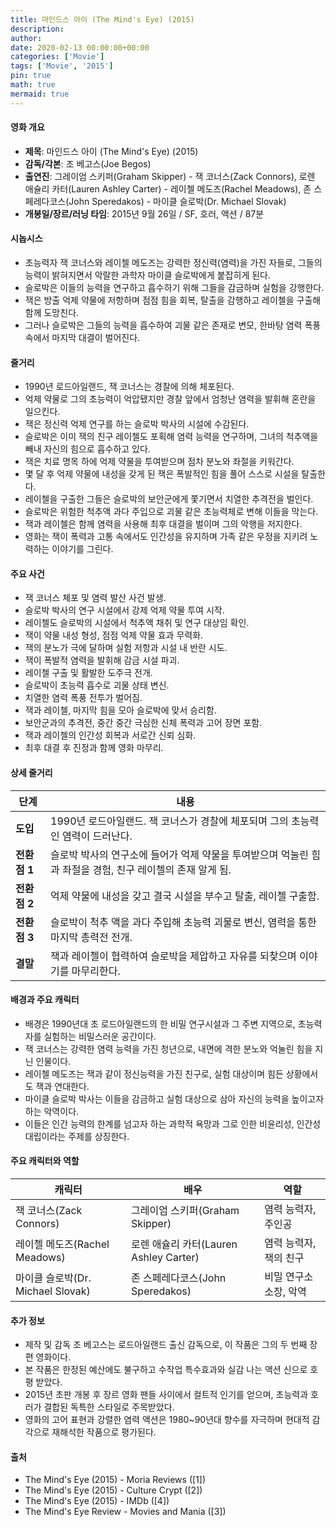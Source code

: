 ```yaml
---
title: 마인드스 아이 (The Mind's Eye) (2015)
description: 
author: 
date: 2020-02-13 00:00:00+00:00
categories: ['Movie']
tags: ['Movie', '2015']
pin: true
math: true
mermaid: true
---
```

#### 영화 개요

- **제목**: 마인드스 아이 (The Mind's Eye) (2015)  
- **감독/각본**: 조 베고스(Joe Begos)  
- **출연진**: 그레이엄 스키퍼(Graham Skipper) - 잭 코너스(Zack Connors), 로렌 애슐리 카터(Lauren Ashley Carter) - 레이첼 메도즈(Rachel Meadows), 존 스페레다코스(John Speredakos) - 마이클 슬로박(Dr. Michael Slovak)  
- **개봉일/장르/러닝 타임**: 2015년 9월 26일 / SF, 호러, 액션 / 87분  

#### 시놉시스

- 초능력자 잭 코너스와 레이첼 메도즈는 강력한 정신력(염력)을 가진 자들로, 그들의 능력이 밝혀지면서 악랄한 과학자 마이클 슬로박에게 붙잡히게 된다.  
- 슬로박은 이들의 능력을 연구하고 흡수하기 위해 그들을 감금하며 실험을 강행한다.  
- 잭은 방출 억제 약물에 저항하며 점점 힘을 회복, 탈출을 감행하고 레이첼을 구출해 함께 도망친다.  
- 그러나 슬로박은 그들의 능력을 흡수하여 괴물 같은 존재로 변모, 한바탕 염력 폭풍 속에서 마지막 대결이 벌어진다.  

#### 줄거리

- 1990년 로드아일랜드, 잭 코너스는 경찰에 의해 체포된다.  
- 억제 약물로 그의 초능력이 억압됐지만 경찰 앞에서 엄청난 염력을 발휘해 혼란을 일으킨다.  
- 잭은 정신력 억제 연구를 하는 슬로박 박사의 시설에 수감된다.  
- 슬로박은 이미 잭의 친구 레이첼도 포획해 염력 능력을 연구하며, 그녀의 척추액을 빼내 자신의 힘으로 흡수하고 있다.  
- 잭은 치료 명목 하에 억제 약물을 투여받으며 점차 분노와 좌절을 키워간다.  
- 몇 달 후 억제 약물에 내성을 갖게 된 잭은 폭발적인 힘을 풀어 스스로 시설을 탈출한다.  
- 레이첼을 구출한 그들은 슬로박의 보안군에게 쫓기면서 치열한 추격전을 벌인다.  
- 슬로박은 위험한 척추액 과다 주입으로 괴물 같은 초능력체로 변해 이들을 막는다.  
- 잭과 레이첼은 함께 염력을 사용해 최후 대결을 벌이며 그의 악행을 저지한다.  
- 영화는 잭이 폭력과 고통 속에서도 인간성을 유지하며 가족 같은 우정을 지키려 노력하는 이야기를 그린다.  

#### 주요 사건

- 잭 코너스 체포 및 염력 발산 사건 발생.  
- 슬로박 박사의 연구 시설에서 강제 억제 약물 투여 시작.  
- 레이첼도 슬로박의 시설에서 척추액 채취 및 연구 대상임 확인.  
- 잭이 약물 내성 형성, 점점 억제 약물 효과 무력화.  
- 잭의 분노가 극에 달하며 실험 저항과 시설 내 반란 시도.  
- 잭이 폭발적 염력을 발휘해 감금 시설 파괴.  
- 레이첼 구출 및 활발한 도주극 전개.  
- 슬로박이 초능력 흡수로 괴물 상태 변신.  
- 치열한 염력 폭풍 전투가 벌어짐.  
- 잭과 레이첼, 마지막 힘을 모아 슬로박에 맞서 승리함.  
- 보안군과의 추격전, 중간 중간 극심한 신체 폭력과 고어 장면 포함.  
- 잭과 레이첼의 인간성 회복과 서로간 신뢰 심화.  
- 최후 대결 후 진정과 함께 영화 마무리.  

#### 상세 줄거리

| **단계**  | **내용**                                                                                         |
|-----------|--------------------------------------------------------------------------------------------------|
| **도입** | 1990년 로드아일랜드. 잭 코너스가 경찰에 체포되며 그의 초능력인 염력이 드러난다.                   |
| **전환점 1** | 슬로박 박사의 연구소에 들어가 억제 약물을 투여받으며 억눌린 힘과 좌절을 경험, 친구 레이첼의 존재 알게 됨. |
| **전환점 2** | 억제 약물에 내성을 갖고 결국 시설을 부수고 탈출, 레이첼 구출함.                                  |
| **전환점 3** | 슬로박이 척추 액을 과다 주입해 초능력 괴물로 변신, 염력을 통한 마지막 총력전 전개.                |
| **결말**   | 잭과 레이첼이 협력하여 슬로박을 제압하고 자유를 되찾으며 이야기를 마무리한다.                      |

#### 배경과 주요 캐릭터

- 배경은 1990년대 초 로드아일랜드의 한 비밀 연구시설과 그 주변 지역으로, 초능력자를 실험하는 비밀스러운 공간이다.  
- 잭 코너스는 강력한 염력 능력을 가진 청년으로, 내면에 격한 분노와 억눌린 힘을 지닌 인물이다.  
- 레이첼 메도즈는 잭과 같이 정신능력을 가진 친구로, 실험 대상이며 힘든 상황에서도 잭과 연대한다.  
- 마이클 슬로박 박사는 이들을 감금하고 실험 대상으로 삼아 자신의 능력을 높이고자 하는 악역이다.  
- 이들은 인간 능력의 한계를 넘고자 하는 과학적 욕망과 그로 인한 비윤리성, 인간성 대립이라는 주제를 상징한다.  

#### 주요 캐릭터와 역할

| **캐릭터**     | **배우**              | **역할**               |
|----------------|-----------------------|------------------------|
| 잭 코너스(Zack Connors)     | 그레이엄 스키퍼(Graham Skipper)    | 염력 능력자, 주인공        |
| 레이첼 메도즈(Rachel Meadows) | 로렌 애슐리 카터(Lauren Ashley Carter) | 염력 능력자, 잭의 친구      |
| 마이클 슬로박(Dr. Michael Slovak) | 존 스페레다코스(John Speredakos)     | 비밀 연구소 소장, 악역     |

#### 추가 정보

- 제작 및 감독 조 베고스는 로드아일랜드 출신 감독으로, 이 작품은 그의 두 번째 장편 영화이다.  
- 본 작품은 한정된 예산에도 불구하고 수작업 특수효과와 실감 나는 액션 신으로 호평 받았다.  
- 2015년 초판 개봉 후 장르 영화 팬들 사이에서 컬트적 인기를 얻으며, 초능력과 호러가 결합된 독특한 스타일로 주목받았다.  
- 영화의 고어 표현과 강렬한 염력 액션은 1980~90년대 향수를 자극하며 현대적 감각으로 재해석한 작품으로 평가된다.  

#### 출처

- The Mind's Eye (2015) - Moria Reviews ([1])  
- The Mind's Eye (2015) - Culture Crypt ([2])  
- The Mind's Eye (2015) - IMDb ([4])  
- The Mind's Eye Review - Movies and Mania ([3])
